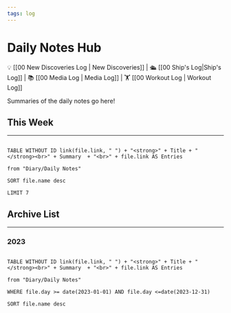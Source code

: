 ```yaml
---
tags: log
---
```


# Daily Notes Hub

💡 [[00 New Discoveries Log | New Discoveries]] | 🛳️ [[00 Ship's Log|Ship's Log]] | 📚 [[00 Media Log | Media Log]] | 🏋️ [[00 Workout Log | Workout Log]]

  

Summaries of the daily notes go here!

  
  
  
  

## This Week

---

```dataview

TABLE WITHOUT ID link(file.link, " ") + "<strong>" + Title + "</strong><br>" + Summary  + "<br>" + file.link AS Entries

from "Diary/Daily Notes"

SORT file.name desc

LIMIT 7

```

  
  
  
  
  

## Archive List

---

### 2023

```dataview

TABLE WITHOUT ID link(file.link, " ") + "<strong>" + Title + "</strong><br>" + Summary  + "<br>" + file.link AS Entries

from "Diary/Daily Notes"

WHERE file.day >= date(2023-01-01) AND file.day <=date(2023-12-31)

SORT file.name desc

````

